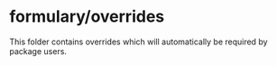 # formulary/overrides

This folder contains overrides which will automatically be required by package users.
